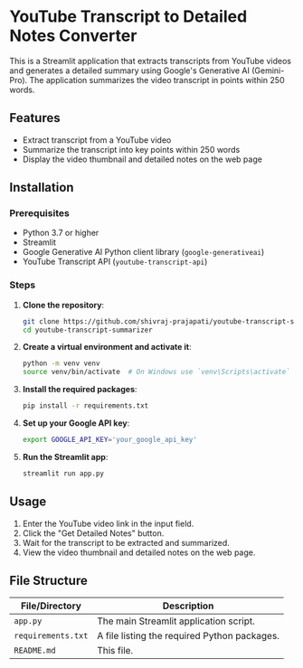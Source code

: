 # YouTube Transcript to Detailed Notes Converter

This is a Streamlit application that extracts transcripts from YouTube videos and generates a detailed summary using Google's Generative AI (Gemini-Pro). The application summarizes the video transcript in points within 250 words.

## Features

- Extract transcript from a YouTube video
- Summarize the transcript into key points within 250 words
- Display the video thumbnail and detailed notes on the web page

## Installation

### Prerequisites

- Python 3.7 or higher
- Streamlit
- Google Generative AI Python client library (`google-generativeai`)
- YouTube Transcript API (`youtube-transcript-api`)

### Steps

1. **Clone the repository**:

    ```bash
    git clone https://github.com/shivraj-prajapati/youtube-transcript-summarizer
    cd youtube-transcript-summarizer
    ```

2. **Create a virtual environment and activate it**:

    ```bash
    python -m venv venv
    source venv/bin/activate  # On Windows use `venv\Scripts\activate`
    ```

3. **Install the required packages**:

    ```bash
    pip install -r requirements.txt
    ```

4. **Set up your Google API key**:

    ```bash
    export GOOGLE_API_KEY='your_google_api_key'
    ```

5. **Run the Streamlit app**:

    ```bash
    streamlit run app.py
    ```

## Usage

1. Enter the YouTube video link in the input field.
2. Click the "Get Detailed Notes" button.
3. Wait for the transcript to be extracted and summarized.
4. View the video thumbnail and detailed notes on the web page.

## File Structure

| File/Directory       | Description                                            |
|----------------------|--------------------------------------------------------|
| `app.py`             | The main Streamlit application script.                |
| `requirements.txt`   | A file listing the required Python packages.          |
| `README.md`          | This file.                                             |


